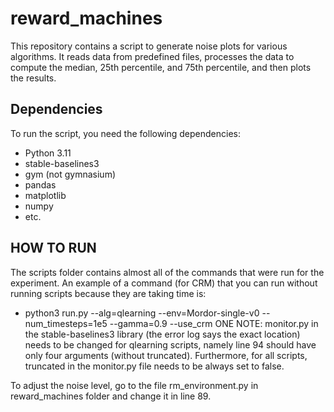 # reward_machines

This repository contains a script to generate noise plots for various algorithms. It reads data from predefined files, processes the data to compute the median, 25th percentile, and 75th percentile, and then plots the results.

## Dependencies

To run the script, you need the following dependencies:

- Python 3.11
- stable-baselines3
- gym (not gymnasium)
- pandas
- matplotlib
- numpy
- etc.

## HOW TO RUN
The scripts folder contains almost all of the commands that were run for the experiment. An example of a command (for CRM) that you can run without running scripts because they are taking time is: 
- python3 run.py --alg=qlearning --env=Mordor-single-v0 --num_timesteps=1e5 --gamma=0.9 --use_crm
ONE NOTE: monitor.py in the stable-baselines3 library (the error log says the exact location) needs to be changed for qlearning scripts, namely line 94 should have only four arguments (without truncated). Furthermore, for all scripts, truncated in the monitor.py file needs to be always set to false.

To adjust the noise level, go to the file rm_environment.py in reward_machines folder and change it in line 89.
